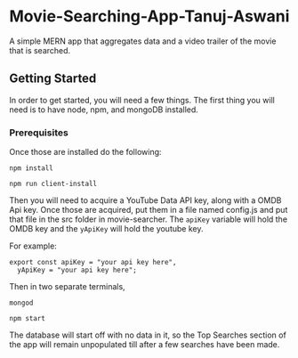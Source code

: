 # Movie-Searching-App-Tanuj-Aswani

A simple MERN app that aggregates data and a video trailer of the movie that is searched.

## Getting Started

In order to get started, you will need a few things. The first thing you will need is to have node, npm, and mongoDB installed.

### Prerequisites

Once those are installed do the following:

```
npm install
```

```
npm run client-install
```

Then you will need to acquire a YouTube Data API key, along with a OMDB Api key. Once those are acquired, put them in a file named config.js and put that file in the src folder in movie-searcher. The `apiKey` variable will hold the OMDB key and the `yApiKey` will hold the youtube key.

For example:

```
export const apiKey = "your api key here",
  yApiKey = "your api key here";
```

Then in two separate terminals,

```
mongod
```

```
npm start
```

The database will start off with no data in it, so the Top Searches section of the app will remain unpopulated till after a few searches have been made.
